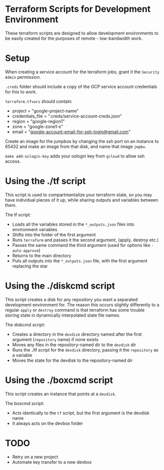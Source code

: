 # Terraform Scripts for Development Environment

These terraform scripts are designed to allow development environments to be easily created for the purposes of remote - low-bandwidth work.

# Setup

When creating a service account for the terraform jobs, grant it the `Security Admin` permission.

`.creds` folder should include a copy of the GCP service account credentials for this to work.

`terraform.tfvars` should contain:
 - project = "google-project-name"
 - credentials_file = ".creds/service-account-creds.json"
 - region = "google-region1"
 - zone = "google-zone1-x"
 - email = "google-account-email-for-ssh-login@gmail.com"

Create an image for the jumpbox by changing the ssh port on an instance to 65432 and make an image from that disk, and name that image `jmpbx`.

`make add-oslogin-key` adds your oslogin key from `gcloud` to allow ssh access.

# Using the ./tf script

This script is used to compartmentalize your terraform state, so you may have individual pieces of it up, while sharing outputs and variables between them.

The tf script:
 - Loads all the variables stored in the `*_outputs.json` files into environment variables
 - Shifts into the folder of the first argument
 - Runs `terraform` and passes it the second argument, (apply, destroy etc.)
 - Passes the same command the third argument (used for options like `-auto-approve`)
 - Returns to the main directory
 - Puts all outputs into the `*_outputs.json` file, with the first argument replacing the star

# Using the ./diskcmd script

This script creates a disk for any repository you want a separated development environment for.  The reason this occurs slightly differently to a regular `apply` or `destroy` command is that terraform has some trouble storing state in dynamically interpolated state file names.

The diskcmd script:
 - Creates a directory in the `devdisk` directory named after the first argument (`repository` name) if none exists
 - Moves any files in the repository-named dir to the `devdisk` dir
 - Runs the ./tf script for the `devdisk` directory, passing it the `repository` as a variable
 - Moves the state for the devdisk to the repository-named dir

# Using the ./boxcmd script

This script creates an instance that points at a `devdisk`.

The boxcmd script:
 - Acts identically to the `tf` script, but the first argument is the devdisk name
 - It always acts on the devbox folder

# TODO

* Retry on a new project
* Automate key transfer to a new devbox
